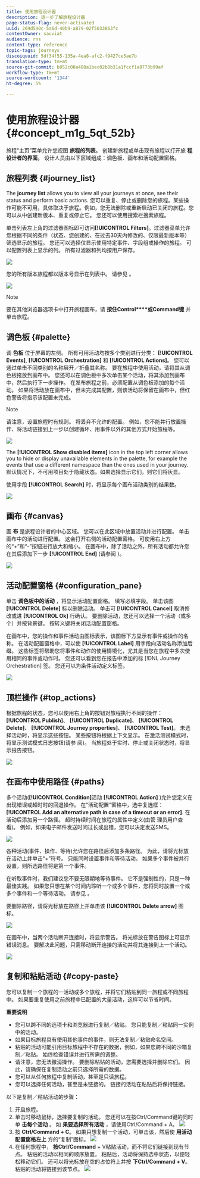 ```yaml
---
title: 使用旅程设计器
description: 进一步了解旅程设计器
page-status-flag: never-activated
uuid: 269d590c-5a6d-40b9-a879-02f5033863fc
contentOwner: sauviat
audience: rns
content-type: reference
topic-tags: journeys
discoiquuid: 5df34f55-135a-4ea8-afc2-f9427ce5ae7b
translation-type: tm+mt
source-git-commit: b852c08a488a1bec02b8b31a1fccf1a8773b99af
workflow-type: tm+mt
source-wordcount: '1344'
ht-degree: 5%

---
```



# 使用旅程设计器 {#concept_m1g_5qt_52b}

旅程“主页”菜单允许您视图 **旅程的列表**。 创建新旅程或单击现有旅程以打开旅 **程设计者的界面**。 设计人员由以下区域组成：调色板、画布和活动配置窗格。

## 旅程列表 {#journey_list}

The **journey list** allows you to view all your journeys at once, see their status and perform basic actions. 您可以重复、停止或删除您的旅程。某些操作可能不可用，具体取决于旅程。例如，您无法删除或重新启动已关闭的旅程。您可以从中创建新版本、重复或停止它。 您还可以使用搜索栏搜索旅程。

单击列表左上角的过滤器图标即可访问&#x200B;**[!UICONTROL Filters]**。过滤器菜单允许您根据不同的条件（状态、您创建的、在过去30天内修改的、仅限最新版本等）筛选显示的旅程。 您还可以选择仅显示使用特定事件、字段组或操作的旅程。 可以配置列表上显示的列。 所有过滤器和列均按用户保存。

![](../assets/journey74.png)

您的所有版本旅程都以版本号显示在列表中。 请参见 [](../building-journeys/journey-versions.md)。

![](../assets/journey37.png)

>[!NOTE]
>
>要在其他浏览器选项卡中打开旅程画布，请 **按住Control****或Command键** 并单击旅程。

## 调色板 {#palette}

调 **色板** 位于屏幕的左侧。 所有可用活动均按多个类别进行分类： **[!UICONTROL Events]**, **[!UICONTROL Orchestration]** 和 **[!UICONTROL Actions]**。 您可以通过单击不同类别的名称展开／折叠其名称。 要在旅程中使用活动，请将其从调色板拖放到画布中。 您还可以在调色板中多次单击某个活动，将其添加到画布中，然后执行下一步操作。 在发布旅程之前，必须配置从调色板添加的每个活动。 如果将活动放在画布中，但未完成其配置，则该活动将保留在画布中，但红色警告将指示该配置未完成。

>[!NOTE]
>
>请注意，设置旅程时有规则。 将丢弃不允许的配置。 例如，您不能并行放置操作、将活动链接到上一步以创建循环、用事件以外的其他方式开始旅程等。

![](../assets/journey38.png)

The **[!UICONTROL Show disabled items]** icon in the top left corner allows you to hide or display unavailable elements in the palette, for example the events that use a different namespace than the ones used in your journey. 默认情况下，不可用项目处于隐藏状态。如果选择显示它们，则它们将灰显。

使用字段 **[!UICONTROL Search]** 时，将显示每个画布活动类别的结果数。

![](../assets/palette-filter.png)

## 画布 {#canvas}

画 **布** 是旅程设计者的中心区域。 您可以在此区域中放置活动并进行配置。 单击画布中的活动进行配置。 这会打开右侧的活动配置窗格。 可使用右上方的“+”和“-”按钮进行放大和缩小。 在画布中，除了活动之外，所有活动都允许您在其后添加下一步 **[!UICONTROL End]** (请参阅 [](../building-journeys/end-activity.md))。

![](../assets/journey39.png)

## 活动配置窗格 {#configuration_pane}

单击 **调色板中的活动** ，将显示活动配置窗格。 填写必填字段。 单击该图 **[!UICONTROL Delete]** 标以删除活动。 单击可 **[!UICONTROL Cancel]** 取消修改或进 **[!UICONTROL Ok]** 行确认。 要删除活动，您还可以选择一个活动（或多个）并按背景键。 按转义键将关闭活动配置窗格。

在画布中，您的操作和事件活动由图标表示，该图标下方显示有事件或操作的名称。 在活动配置窗格中，可以使 **[!UICONTROL Label]** 用字段向活动名称添加后缀。 这些标签将帮助您将事件和动作的使用情境化，尤其是当您在旅程中多次使用相同的事件或动作时。 您还可以看到您在报告中添加的标 [!DNL Journey Orchestration] 签。 您还可以为条件活动定义标签。

![](../assets/journey59bis.png)

## 顶栏操作 {#top_actions}

根据旅程的状态，您可以使用右上角的按钮对旅程执行不同的操作： **[!UICONTROL Publish]**、 **[!UICONTROL Duplicate]**、 **[!UICONTROL Delete]**、 **[!UICONTROL Journey properties]**、 **[!UICONTROL Test]**。 未选择活动时，将显示这些按钮。 某些按钮将根据上下文显示。 在激活测试模式时，将显示测试模式日志按钮(请参 [](../building-journeys/testing-the-journey.md)阅)。 当旅程处于实时、停止或关闭状态时，将显示报告按钮。

![](../assets/journey41.png)

## 在画布中使用路径 {#paths}

多个活动(**[!UICONTROL Condition]**&#x200B;活动 **[!UICONTROL Action]** )允许您定义在出现错误或超时时的回退操作。 在“活动配置”窗格中，选中复选框： **[!UICONTROL Add an alternative path in case of a timeout or an error]**. 在活动后添加另一个路径。 超时持续时间在旅程的属性中定义(由管 [](../building-journeys/changing-properties.md) 理员用户查看)。 例如，如果电子邮件发送时间过长或出错，您可以决定发送SMS。

![](../assets/journey42.png)

各种活动(事件、操作、等待)允许您在路径后添加多条路径。 为此，请将光标放在活动上并单击“+”符号。 只能同时设置事件和等待活动。 如果多个事件被并行设置，则所选路径将是第一个事件。

在听取事件时，我们建议您不要无限期地等待事件。 它不是强制性的，只是一种最佳实践。 如果您只想在某个时间内聆听一个或多个事件，您将同时放置一个或多个事件和一个等待活动。 请参见 [](../building-journeys/event-activities.md#section_vxv_h25_pgb)。

要删除路径，请将光标放在路径上并单击该 **[!UICONTROL Delete arrow]** 图标。

![](../assets/journey42ter.png)

在画布中，当两个活动断开连接时，将显示警告。 将光标放在警告图标上可显示错误消息。 要解决此问题，只需移动断开连接的活动并将其连接到上一个活动。

![](../assets/canvas-disconnected.png)

## 复制和粘贴活动 {#copy-paste}

您可以复制一个旅程的一活动或多个旅程，并将它们粘贴到同一旅程或不同旅程中。 如果要重复使用之前旅程中已配置的大量活动，这样可以节省时间。

**重要说明**

* 您可以跨不同的选项卡和浏览器进行复制／粘贴。 您只能复制／粘贴同一实例中的活动。
* 如果目标旅程具有使用其他事件的事件，则无法复制／粘贴命名空间。
* 粘贴的活动可能引用目标旅程中不存在的数据，例如，如果您跨不同的沙箱复制／粘贴。 始终检查错误并进行所需的调整。
* 请注意，您无法撤消操作。 要删除粘贴的活动，您需要选择并删除它们。 因此，请确保在复制活动之前只选择所需的数据。
* 您可以从任何旅程中复制活动，甚至是只读旅程。
* 您可以选择任何活动，甚至是未链接的。 链接的活动在粘贴后将保持链接。

以下是复制／粘贴活动的步骤：

1. 开启旅程。
1. 单击时移动鼠标，选择要复制的活动。 您还可以在按Ctrl/Command键的同时单 **击每个活动** 。 如 **果要选择所有活动** ，请使用Ctrl/Command + A。
   ![](../assets/copy-paste1.png)
1. 按 **Ctrl/Command + C**。
如果只想复制一个活动，可单击该，然后使 **用活动配置窗格左上** 方的“复制”图标。
   ![](../assets/copy-paste2.png)
1. 在任何旅程中， **按Ctrl/Command** + V粘贴活动，而不将它们链接到现有节点。 粘贴的活动以相同的顺序放置。 粘贴后，活动将保持选中状态，以便轻松移动它们。 还可以将光标放在空的占位符上并按 **下Ctrl/Command + V**。 粘贴的活动将链接到该节点。
   ![](../assets/copy-paste3.png)


